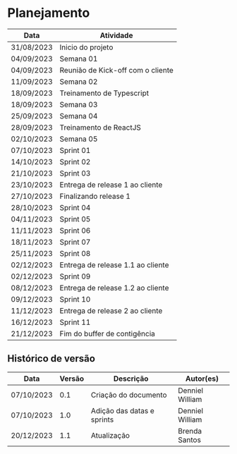 # Planejamento

| Data | Atividade |
| -- | -- |
| 31/08/2023 | Inicio do projeto |
| 04/09/2023 | Semana 01 |
| 04/09/2023 | Reunião de Kick-off com o cliente |
| 11/09/2023 | Semana 02 |
| 18/09/2023 | Treinamento de Typescript |
| 18/09/2023 | Semana 03 |
| 25/09/2023 | Semana 04 |
| 28/09/2023 | Treinamento de ReactJS |
| 02/10/2023 | Semana 05 |
| 07/10/2023 | Sprint 01 |
| 14/10/2023 | Sprint 02 |
| 21/10/2023 | Sprint 03 |
| 23/10/2023 | Entrega de release 1 ao cliente |
| 27/10/2023 | Finalizando release 1 |
| 28/10/2023 | Sprint 04 |
| 04/11/2023 | Sprint 05 |
| 11/11/2023 | Sprint 06 |
| 18/11/2023 | Sprint 07 |
| 25/11/2023 | Sprint 08 |
| 02/12/2023 | Entrega de release 1.1 ao cliente |
| 02/12/2023 | Sprint 09 |
| 08/12/2023 | Entrega de release 1.2 ao cliente |
| 09/12/2023 | Sprint 10 |
| 11/12/2023 | Entrega de release 2 ao cliente |
| 16/12/2023 | Sprint 11 |
| 21/12/2023 | Fim do buffer de contigência |

## Histórico de versão

| Data | Versão | Descrição | Autor(es) |
| ---- | ------ | --------- | --------- |
| 07/10/2023 | 0.1 | Criação do documento | Denniel William |
| 07/10/2023 | 1.0 | Adição das datas e sprints | Denniel William |
| 20/12/2023 | 1.1 | Atualização | Brenda Santos |